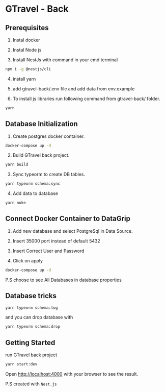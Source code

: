 # GTravel - Back

## Prerequisites

1. Instal docker

2. Instal Node js

3. Install NestJs with command in your cmd terminal

```bash
npm i -g @nestjs/cli
```

4. install yarn

5. add gtravel-back/.env file and add data from env.example

6. To install js libraries run following command from gtravel-back/ folder.

```bash
yarn
```

## Database Initialization

1. Create postgres docker container.

```bash
docker-compose up -d
```

2. Build GTravel back project.

```bash
yarn build
```

3. Sync typeorm to create DB tables.

```bash
yarn typeorm schema:sync
```

4. Add data to database

```bash
yarn nuke
```

## Connect Docker Container to DataGrip

1. Add new database and select PostgreSql in Data Source.

2. Insert 35000 port instead of default 5432

3. Insert Correct User and Password

4. Click on apply

```bash
docker-compose up -d
```

P.S choose to see All Databases in database properties

## Database tricks

```bash
yarn typeorm schema:log
```

and you can drop database with

```bash
yarn typeorm schema:drop
```

## Getting Started

run GTravel back project

```bash
yarn start:dev
```

Open [http://localhost:4000](http://localhost:4000) with your browser to see the result.

P.S created with `Nest.js`

